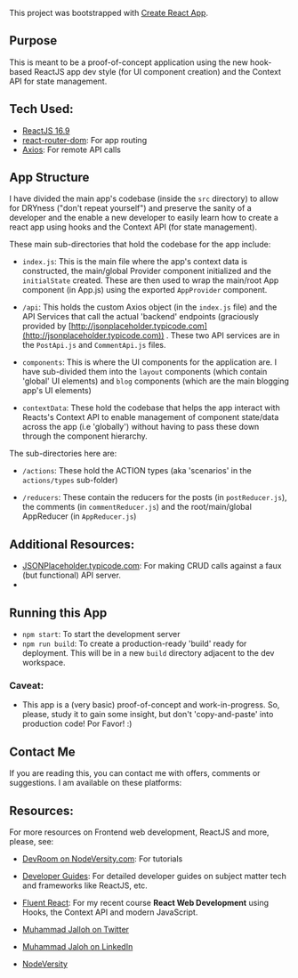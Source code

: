 This project was bootstrapped with [Create React App](https://github.com/facebook/create-react-app).

## Purpose 
This is meant to be a proof-of-concept application using the new hook-based ReactJS app dev style (for UI component creation) and the Context API for state management.


## Tech Used:
* [ReactJS 16.9](https://reactjs.org)
* [react-router-dom](https://www.npmjs.com/package/axios): For app routing
* [Axios](https://www.npmjs.com/package/axios): For  remote API calls

## App Structure
I have divided the main app's codebase (inside the `src` directory) to allow for DRYness ("don't repeat yourself") and preserve the sanity of a developer and the enable a new developer to easily learn how to create a react app using hooks and the Context API (for state management).

These main sub-directories that hold the codebase for the app include:

* `index.js`: This is the main file where the app's context data is constructed, the main/global Provider component initialized and the `initialState` created. These are then used to wrap the main/root App component (in App.js) using the exported `AppProvider` component.

* `/api`: This holds the custom Axios object (in the `index.js` file) and the API Services that call the actual 'backend' endpoints (graciously provided by [http://jsonplaceholder.typicode.com](http://jsonplaceholder.typicode.com)) . These two API services are in the `PostApi.js` and `CommentApi.js` files.

* `components`: This is where the UI components for the application are. I have sub-divided them into the `layout` components (which contain 'global' UI elements) and `blog` components (which are the main blogging app's UI elements)

* `contextData`: These hold the codebase that helps the app interact with Reacts's Context API to enable management of component state/data across the app (i.e 'globally') without having to pass these down through the component hierarchy. 

The sub-directories here are:

* `/actions`: These hold the ACTION types (aka 'scenarios' in the `actions/types` sub-folder)

* `/reducers`: These contain the reducers for the posts (in `postReducer.js`), the comments (in `commentReducer.js`) and the root/main/global AppReducer (in `AppReducer.js`)


## Additional Resources:
* [JSONPlaceholder.typicode.com](https://JSONPlaceholder.typicode.com): For making CRUD calls against a faux (but functional) API server.
* 

## Running this App
* `npm start`: To start the development server
* `npm run build`: To create a production-ready 'build' ready for deployment. This will be in a new `build` directory adjacent to the dev workspace.

### Caveat:
* This app is a (very basic) proof-of-concept and work-in-progress. So, please, study it to gain some insight, but don't 'copy-and-paste' into production code! Por Favor! :)

## Contact Me
If you are reading this, you can contact me with offers, comments or suggestions. I am available on these platforms:

## Resources:
For more resources on Frontend web development, ReactJS and more, please, see:
* [DevRoom on NodeVersity.com](https://nodeversity.com/dev): For tutorials
* [Developer Guides](https://nodeversity.com/versity/guides): For detailed developer guides on subject matter tech and frameworks like ReactJS, etc.
* [Fluent React](https://fluentreact.com): For my recent course **React Web Development** using Hooks, the Context API and modern JavaScript.

* [Muhammad Jalloh on Twitter](https://twitter.com/nodesultan)
* [Muhammad Jaloh on LinkedIn](https://linkedin.com/in/muhammadjalloh)
* [NodeVersity](https://nodeversity.com/)
